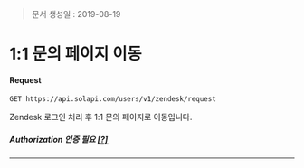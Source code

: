 > 문서 생성일 : 2019-08-19

# 1:1 문의 페이지 이동

#### Request
```
GET https://api.solapi.com/users/v1/zendesk/request
```

Zendesk 로그인 처리 후 1:1 문의 페이지로 이동입니다.

##### Authorization 인증 필요 [[?]](https://docs.solapi.com/authentication/authentication)

---

